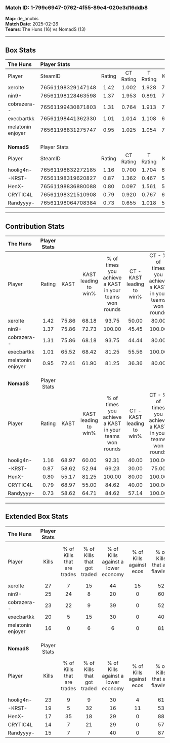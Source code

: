 ### Match ID: 1-799c6947-0762-4f55-89e4-020e3d16ddb8  
**Map**: de_anubis  
**Match Date**: 2025-02-26  
**Teams**: The Huns (16) vs NomadS (13)  

---  

## Box Stats  

| **The Huns**      | Player Stats      |        |           |          |       |      |       |         |        |      |     |
| :- | :- | :-: | :-: | :-: | :-: | :-: | :-: | :-: | :-: | :-: | :-: |
| Player            | SteamID           | Rating | CT Rating | T Rating | KAST  | ADR  | Kills | Assists | Deaths | K/D  | HS% |
| xerolte           | 76561198329147148 |  1.42  |   1.002   |  1.928   | 75.86 | 94.7 |  27   |    4    |   17   | 1.59 | 59  |
| nin9-             | 76561198128463598 |  1.37  |   1.953   |  0.891   | 75.86 | 75.8 |  25   |    6    |   14   | 1.79 | 20  |
| cobrazera--       | 76561199430871803 |  1.31  |   0.764   |  1.913   | 75.86 | 96.7 |  23   |   10    |   18   | 1.28 | 60  |
| execbartkk        | 76561198441362330 |  1.01  |   1.014   |  1.108   | 65.52 | 75.8 |  20   |    4    |   21   | 0.95 | 75  |
| melatonin enjoyer | 76561198831275747 |  0.95  |   1.025   |  1.054   | 72.41 | 61.3 |  16   |    4    |   18   | 0.89 | 75  |
|                   |                   |        |           |          |       |      |       |         |        |      |     |
|                   |                   |        |           |          |       |      |       |         |        |      |     |
|                   |                   |        |           |          |       |      |       |         |        |      |     |
| **NomadS**        | Player Stats      |        |           |          |       |      |       |         |        |      |     |
| Player            | SteamID           | Rating | CT Rating | T Rating | KAST  | ADR  | Kills | Assists | Deaths | K/D  | HS% |
| hoolig4n-         | 76561198832272185 |  1.16  |   0.700   |  1.704   | 68.97 | 83.6 |  23   |    4    |   20   | 1.15 | 39  |
| -KRST-            | 76561198319620827 |  0.87  |   1.362   |  0.467   | 58.62 | 70.8 |  19   |    4    |   23   | 0.83 | 68  |
| HenX-             | 76561198836880088 |  0.80  |   0.097   |  1.561   | 55.17 | 64.0 |  17   |    4    |   21   | 0.81 | 41  |
| CRYTIC4L          | 76561198321510908 |  0.79  |   0.920   |  0.767   | 68.97 | 60.3 |  14   |    5    |   22   | 0.64 | 50  |
| Randyyyy-         | 76561198064708384 |  0.73  |   0.655   |  1.018   | 58.62 | 70.6 |  15   |    8    |   25   | 0.60 | 80  |
---  

## Contribution Stats  

| **The Huns**      | Player Stats |       |                      |                                                        |                           |                                                             |                          |                                                            |
| :- | :-: | :-: | :-: | :-: | :-: | :-: | :-: | :-: |
| Player            |    Rating    | KAST  | KAST leading to win% | % of times you achieve a KAST in your teams won rounds | CT - KAST leading to win% | CT - % of times you achieve a KAST in your teams won rounds | T - KAST leading to win% | T - % of times you achieve a KAST in your teams won rounds |
| xerolte           |     1.42     | 75.86 |        68.18         |                         93.75                          |           50.00           |                            80.00                            |          78.57           |                           100.00                           |
| nin9-             |     1.37     | 75.86 |        72.73         |                         100.00                         |           45.45           |                           100.00                            |          100.00          |                           100.00                           |
| cobrazera--       |     1.31     | 75.86 |        68.18         |                         93.75                          |           44.44           |                            80.00                            |          84.62           |                           100.00                           |
| execbartkk        |     1.01     | 65.52 |        68.42         |                         81.25                          |           55.56           |                           100.00                            |          80.00           |                           72.73                            |
| melatonin enjoyer |     0.95     | 72.41 |        61.90         |                         81.25                          |           36.36           |                            80.00                            |          90.00           |                           81.82                            |
|                   |              |       |                      |                                                        |                           |                                                             |                          |                                                            |
|                   |              |       |                      |                                                        |                           |                                                             |                          |                                                            |
|                   |              |       |                      |                                                        |                           |                                                             |                          |                                                            |
| **NomadS**        | Player Stats |       |                      |                                                        |                           |                                                             |                          |                                                            |
| Player            |    Rating    | KAST  | KAST leading to win% | % of times you achieve a KAST in your teams won rounds | CT - KAST leading to win% | CT - % of times you achieve a KAST in your teams won rounds | T - KAST leading to win% | T - % of times you achieve a KAST in your teams won rounds |
| hoolig4n-         |     1.16     | 68.97 |        60.00         |                         92.31                          |           40.00           |                           100.00                            |          80.00           |                           88.89                            |
| -KRST-            |     0.87     | 58.62 |        52.94         |                         69.23                          |           30.00           |                            75.00                            |          85.71           |                           66.67                            |
| HenX-             |     0.80     | 55.17 |        81.25         |                         100.00                         |           80.00           |                           100.00                            |          81.82           |                           100.00                           |
| CRYTIC4L          |     0.79     | 68.97 |        55.00         |                         84.62                          |           40.00           |                           100.00                            |          70.00           |                           77.78                            |
| Randyyyy-         |     0.73     | 58.62 |        64.71         |                         84.62                          |           57.14           |                           100.00                            |          70.00           |                           77.78                            |
---  

## Extended Box Stats  

| **The Huns**      | Player Stats |                            |                            |                                    |                         |                              |                                 |        |                             |                                     |                          |                               |                            |
| :- | :-: | :-: | :-: | :-: | :-: | :-: | :-: | :-: | :-: | :-: | :-: | :-: | :-: |
| Player            |    Kills     | % of Kills that are trades | % of Kills that got traded | % of Kills against a lower economy | % of Kills against ecos | % of Kills that are flawless | % of Kills that are close duels | Deaths | % of Deaths that get traded | % of Deaths against a lower economy | % of Deaths against ecos | % of Deaths that are flawless | % of Deaths that are close |
| xerolte           |      27      |             7              |             15             |                 44                 |           15            |              52              |                4                |   17   |             18              |                  6                  |            6             |              76               |             0              |
| nin9-             |      25      |             24             |             8              |                 20                 |            0            |              60              |                0                |   14   |             14              |                 21                  |            7             |              64               |             0              |
| cobrazera--       |      23      |             22             |             9              |                 39                 |            0            |              52              |                0                |   18   |             11              |                 17                  |            6             |              67               |             6              |
| execbartkk        |      20      |             5              |             15             |                 30                 |            0            |              40              |                5                |   21   |             14              |                 24                  |            5             |              71               |             5              |
| melatonin enjoyer |      16      |             0              |             6              |                 6                  |            0            |              81              |                6                |   18   |             28              |                 28                  |            6             |              61               |             6              |
|                   |              |                            |                            |                                    |                         |                              |                                 |        |                             |                                     |                          |                               |                            |
|                   |              |                            |                            |                                    |                         |                              |                                 |        |                             |                                     |                          |                               |                            |
|                   |              |                            |                            |                                    |                         |                              |                                 |        |                             |                                     |                          |                               |                            |
| **NomadS**        | Player Stats |                            |                            |                                    |                         |                              |                                 |        |                             |                                     |                          |                               |                            |
| Player            |    Kills     | % of Kills that are trades | % of Kills that got traded | % of Kills against a lower economy | % of Kills against ecos | % of Kills that are flawless | % of Kills that are close duels | Deaths | % of Deaths that get traded | % of Deaths against a lower economy | % of Deaths against ecos | % of Deaths that are flawless | % of Deaths that are close |
| hoolig4n-         |      23      |             9              |             9              |                 30                 |            4            |              61              |                0                |   20   |              5              |                 15                  |            0             |              70               |             0              |
| -KRST-            |      19      |             5              |             32             |                 16                 |           11            |              53              |               11                |   23   |             13              |                 17                  |            0             |              57               |             4              |
| HenX-             |      17      |             35             |             18             |                 29                 |            0            |              88              |                0                |   21   |              0              |                 14                  |            0             |              62               |             0              |
| CRYTIC4L          |      14      |             7              |             21             |                 29                 |            0            |              57              |                7                |   22   |             14              |                 14                  |            0             |              55               |             0              |
| Randyyyy-         |      15      |             7              |             7              |                 40                 |            0            |              87              |                0                |   25   |             20              |                  8                  |            0             |              40               |             8              |
